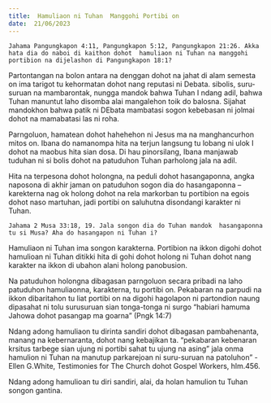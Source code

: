 ```yaml
---
title:  Hamuliaon ni Tuhan  Manggohi Portibi on
date:  21/06/2023
---
```


`Jahama Pangungkapon 4:11, Pangungkapon 5:12, Pangungkapon 21:26. Akka hata dia do naboi di kaithon dohot  hamuliaon ni Tuhan na manggohi portibion na dijelashon di Pangungkapon 18:1?`

Partontangan na bolon antara  na denggan dohot na jahat di alam semesta on ima tarigot tu kehormatan  dohot  nang  reputasi ni Debata. sibolis, suru-suruan na mambarontak, nungga  mandok bahwa Tuhan  I ndang  adil,  bahwa Tuhan  manuntut laho disomba alai mangalehon toik do balosna. Sijahat mandokhon bahwa  patik ni DEbata mambatasi  sogon  kebebasan ni jolmai dohot  na mamabatasi  las ni roha.

Parngoluon, hamatean dohot hahehehon  ni Jesus ma na manghancurhon mitos  on. Ibana do namanompa  hita na terjun  langsung  tu lobang ni ulok I dohot  na maobus hita sian  dosa. Di hau pinorsilang, Ibana manjawab tuduhan ni si bolis dohot na patuduhon Tuhan parholong  jala  na adil.

Hita na terpesona dohot  holongna, na peduli dohot hasangaponna, angka naposona di akhir jaman  on patuduhon sogon  dia do hasangaponna – karekterna nag ok holong dohot na rela markorban tu portibion na egois dohot naso martuhan, jadi portibi on saluhutna disondangi  karakter ni Tuhan.

`Jahama 2 Musa 33:18, 19. Jala songon dia do Tuhan mandok  hasangaponna tu si Musa? Aha do hasangapon ni Tuhan i?`

Hamuliaon ni Tuhan ima songon  karakterna. Portibion na ikkon digohi dohot hamulioan ni Tuhan ditikki hita di gohi dohot holong ni Tuhan dohot nang  karakter na ikkon di ubahon alani holong panobusion.

Na patuduhon  holongna dibagasan parngoluon  secara pribadi na laho patuduhon hamuliaonna, karakterna, tu portibi on. Pekabaran na parpudi na ikkon dibaritahon tu liat portibi on na digohi hagolapon ni partondion  naung  dipasahat ni tolu surusuruan sian tonga-tonga ni surgo “habiari hamuma Jahowa dohot pasangap ma goarna” (Pngk 14:7)

Ndang  adong  hamuliaon tu dirinta sandiri dohot  dibagasan  pambahenanta, manang  na kebernaranta, dohot  nang  kebajikan ta. “pekabaran  kebenaran krsitus tarbege sian ujung ni portibi  sahat tu  ujung   na asing” jala  onma hamulion ni Tuhan na manutup  parkarejoan ni suru-suruan na patoluhon”  - Ellen G.White, Testimonies for The Church dohot Gospel Workers, hlm.456.

Ndang adong  hamulioan tu diri sandiri, alai, da holan  hamulion tu Tuhan songon  gantina.